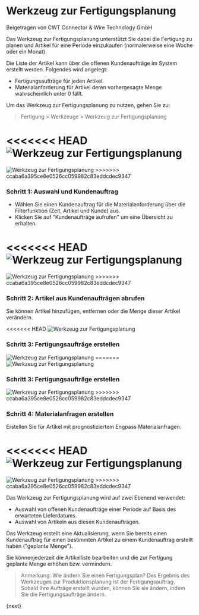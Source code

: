 # Werkzeug zur Fertigungsplanung
<span class="text-muted contributed-by">Beigetragen von CWT Connector & Wire Technology GmbH</span>

Das Werkzeug zur Fertigungsplanung unterstützt Sie dabei die Fertigung zu planen und Artikel für eine Periode einzukaufen (normalerweise eine Woche oder ein Monat).

Die Liste der Artikel kann über die offenen Kundenaufträge im System erstellt werden. Folgendes wird angelegt:

* Fertigungsaufträge für jeden Artikel.
* Materialanforderung für Artikel deren vorhergesagte Menge wahrscheinlich unter 0 fällt.

Um das Werkzeug zur Fertigungsplanung zu nutzen, gehen Sie zu:

> Fertigung > Werkzeuge > Werkzeug zur Fertigungsplanung

<<<<<<< HEAD
<img class="screenshot" alt="Werkzeug zur Fertigungsplanung" src="/docs/assets/img/manufacturing/ppt.png">
=======
<img class="screenshot" alt="Werkzeug zur Fertigungsplanung" src="{{docs_base_url}}/assets/img/manufacturing/ppt.png">
>>>>>>> ccaba6a395ce8e0526cc059982c83eddcdec9347

### Schritt 1: Auswahl und Kundenauftrag

* Wählen Sie einen Kundenauftrag für die Materialanforderung über die Filterfunktion (Zeit, Artikel und Kunde) aus.
* Klicken Sie auf "Kundenaufträge aufrufen" um eine Übersicht zu erhalten.

<<<<<<< HEAD
<img class="screenshot" alt="Werkzeug zur Fertigungsplanung" src="/docs/assets/img/manufacturing/ppt-get-sales-orders.png">
=======
<img class="screenshot" alt="Werkzeug zur Fertigungsplanung" src="{{docs_base_url}}/assets/img/manufacturing/ppt-get-sales-orders.png">
>>>>>>> ccaba6a395ce8e0526cc059982c83eddcdec9347

### Schritt 2: Artikel aus Kundenaufträgen abrufen

Sie können Artikel hinzufügen, entfernen oder die Menge dieser Artikel verändern.

<<<<<<< HEAD
<img class="screenshot" alt="Werkzeug zur Fertigungsplanung" src="/docs/assets/img/manufacturing/ppt-get-item.png">

### Schritt 3: Fertigungsaufträge erstellen

<img class="screenshot" alt="Werkzeug zur Fertigungsplanung" src="/docs/assets/img/manufacturing/ppt-create-production-order.png">
=======
<img class="screenshot" alt="Werkzeug zur Fertigungsplanung" src="{{docs_base_url}}/assets/img/manufacturing/ppt-get-item.png">

### Schritt 3: Fertigungsaufträge erstellen

<img class="screenshot" alt="Werkzeug zur Fertigungsplanung" src="{{docs_base_url}}/assets/img/manufacturing/ppt-create-production-order.png">
>>>>>>> ccaba6a395ce8e0526cc059982c83eddcdec9347

### Schritt 4: Materialanfragen erstellen

Erstellen Sie für Artikel mit prognostiziertem Engpass Materialanfragen.

<<<<<<< HEAD
<img class="screenshot" alt="Werkzeug zur Fertigungsplanung" src="/docs/assets/img/manufacturing/ppt-create-material-request.png">
=======
<img class="screenshot" alt="Werkzeug zur Fertigungsplanung" src="{{docs_base_url}}/assets/img/manufacturing/ppt-create-material-request.png">
>>>>>>> ccaba6a395ce8e0526cc059982c83eddcdec9347

Das Werkzeug zur Fertigungsplanung wird auf zwei Ebenend verwendet:

* Auswahl von offenen Kundenaufträge einer Periode auf Basis des erwarteten Lieferdatums.
* Auswahl von Artikeln aus diesen Kundenaufträgen.

Das Werkzeug erstellt eine Aktualisierung, wenn Sie bereits einen Kundenauftrag für einen bestimmten Artikel zu einem Kundenauftrag erstellt haben ("geplante Menge").

Sie könnenjederzeit die Artikelliste bearbeiten und die zur Fertigung geplante Menge erhöhen bzw. vermindern.

> Anmerkung: Wie ändern Sie einen Fertigungsplan? Des Ergebnis des Werkzeuges zur Produktionsplanung ist der Fertigungsauftrag. Sobald Ihre Aufträge erstellt wurden, können Sie sie ändern, indem Sie die Fertigungsaufträge ändern.

{next}
